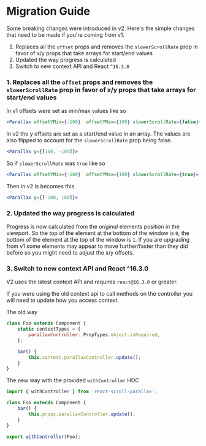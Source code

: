 # Migration Guide

Some breaking changes were introduced in v2. Here's the simple changes that need to be made if you're coming from v1.

1. Replaces all the `offset` props and removes the `slowerScrollRate` prop in favor of x/y props that take arrays for start/end values
2. Updated the way progress is calculated
3. Switch to new context API and React `^16.3.0`

### 1. Replaces all the `offset` props and removes the `slowerScrollRate` prop in favor of x/y props that take arrays for start/end values

In v1 offsets were set as min/max values like so

```jsx
<Parallax offsetYMin={-100}  offsetYMax={100} slowerScrollRate={false}>
```

In v2 the y offsets are set as a start/end value in an array. The values are also flipped to account for the `slowerScrollRate` prop being false.

```jsx
<Parallax y={[100, -100]}>
```

So if `slowerScrollRate` was `true` like so

```jsx
<Parallax offsetYMin={-100}  offsetYMax={100} slowerScrollRate={true}>
```

Then in v2 is becomes this

```jsx
<Parallax y={[-100, 100]}>
```

### 2. Updated the way progress is calculated

Progress is now calculated from the _original_ elements position in the viewport. So the top of the element at the bottom of the window is `0`, the bottom of the element at the top of the window is `1`. If you are upgrading from v1 some elements may appear to move further/faster than they did before so you might need to adjust the x/y offsets.

### 3. Switch to new context API and React ^16.3.0

V2 uses the latest context API and requires `react@16.3.0` or greater.

If you were using the old context api to call methods on the controller you will need to update how you access context.

The old way

```jsx
class Foo extends Component {
    static contextTypes = {
        parallaxController: PropTypes.object.isRequired,
    };

    bar() {
        this.context.parallaxController.update();
    }
}
```

The new way with the provided `withController` HOC

```jsx
import { withController } from 'react-scroll-parallax';

class Foo extends Component {
    bar() {
        this.props.parallaxController.update();
    }
}

export withController(Foo);
```
